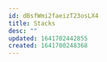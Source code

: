 ```yaml
---
id: dBsfWmi2faeizT23osLX4
title: Stacks
desc: ""
updated: 1641702442855
created: 1641700248368
---
```

